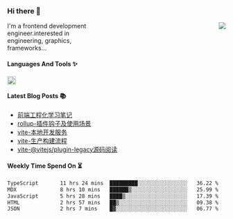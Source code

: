 <!--
**zhaohuanyuu/zhaohuanyuu** is a ✨ _special_ ✨ repository because its `README.md` (this file) appears on your GitHub profile.
-->

### Hi there 👋

<picture>
  <source media="(prefers-color-scheme: dark)" srcset="https://github-readme-stats.vercel.app/api?username=zhaohuanyuu&count_private=true&show_icons=true&theme=city_lights&hide_title=true">
  <img align="right" src="https://github-readme-stats.vercel.app/api?username=zhaohuanyuu&count_private=true&show_icons=true&hide_title=true">
</picture>

<p align="left" style="width:40%">I'm a frontend development engineer.interested in engineering, graphics, frameworks...</p>

#### Languages And Tools ✨

<img align="left" height="20" src="https://skillicons.dev/icons?i=js,ts,nodejs,rust,react,vue,svelte,gatsby,graphql,nestjs" />

</br>

#### Latest Blog Posts 📚
<!-- BLOG-POST-LIST:START -->
- [前端工程化学习笔记](https://auu.zone/post/fe-engineering)
- [rollup-插件钩子及使用场景](https://auu.zone/post/rollup-plugin)
- [vite-本地开发服务](https://auu.zone/post/vite-server)
- [vite-生产构建流程](https://auu.zone/post/vite-build)
- [vite-@vitejs/plugin-legacy源码阅读](https://auu.zone/post/vite-legacy)
<!-- BLOG-POST-LIST:END -->

#### Weekly Time Spend On ⏳
<!--START_SECTION:waka-->

```txt
TypeScript       11 hrs 24 mins  █████████░░░░░░░░░░░░░░░░   36.22 %
MDX              8 hrs 10 mins   ██████▒░░░░░░░░░░░░░░░░░░   25.99 %
JavaScript       5 hrs 28 mins   ████▒░░░░░░░░░░░░░░░░░░░░   17.39 %
HTML             2 hrs 57 mins   ██▒░░░░░░░░░░░░░░░░░░░░░░   09.38 %
JSON             2 hrs 7 mins    █▓░░░░░░░░░░░░░░░░░░░░░░░   06.77 %
```

<!--END_SECTION:waka-->
